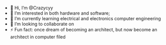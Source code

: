 - 👋 Hi, I’m @Crazycyy
- 👀 I’m interested in both hardware and software; 
- 🌱 I’m currently learning electrical and electronics computer engineering
- 💞️ I’m looking to collaborate on 
- ⚡ Fun fact: once dream of becoming an architect, but now become an architect in computer filed
  
<!---
Crazycyy/Crazycyy is a ✨ special ✨ repository because its `README.md` (this file) appears on your GitHub profile.
You can click the Preview link to take a look at your changes.
--->
